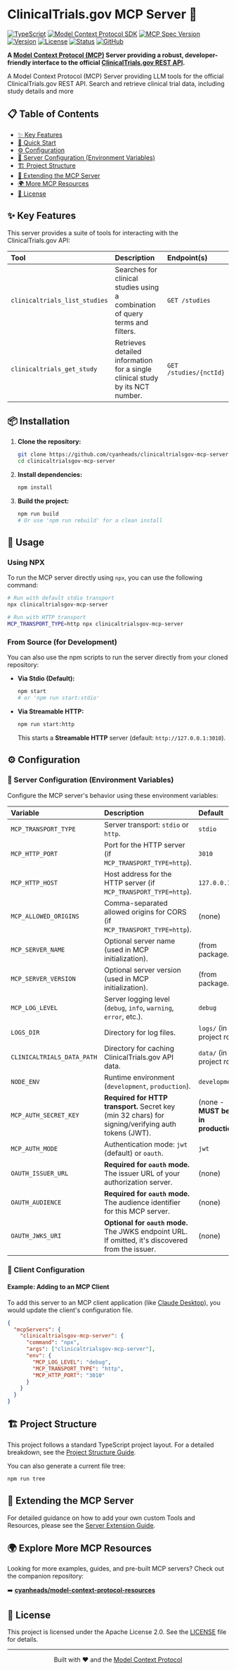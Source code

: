 # ClinicalTrials.gov MCP Server 🏥

[![TypeScript](https://img.shields.io/badge/TypeScript-^5.8.3-blue.svg)](https://www.typescriptlang.org/)
[![Model Context Protocol SDK](https://img.shields.io/badge/MCP%20SDK-^1.12.3-green.svg)](https://github.com/modelcontextprotocol/typescript-sdk)
[![MCP Spec Version](https://img.shields.io/badge/MCP%20Spec-2025--03--26-lightgrey.svg)](https://github.com/modelcontextprotocol/modelcontextprotocol/blob/main/docs/specification/2025-03-26/changelog.mdx)
[![Version](https://img.shields.io/badge/Version-1.0.0-blue.svg)](./CHANGELOG.md)
[![License](https://img.shields.io/badge/License-Apache%202.0-blue.svg)](https://opensource.org/licenses/Apache-2.0)
[![Status](https://img.shields.io/badge/Status-Stable-green.svg)](https://github.com/cyanheads/clinicaltrialsgov-mcp-server/issues)
[![GitHub](https://img.shields.io/github/stars/cyanheads/clinicaltrialsgov-mcp-server?style=social)](https://github.com/cyanheads/clinicaltrialsgov-mcp-server)

**A [Model Context Protocol (MCP)](https://modelcontextprotocol.io/) Server providing a robust, developer-friendly interface to the official [ClinicalTrials.gov REST API](https://clinicaltrials.gov/api/v2/docs).**

A Model Context Protocol (MCP) Server providing LLM tools for the official ClinicalTrials.gov REST API. Search and retrieve clinical trial data, including study details and more

## 📋 Table of Contents

- [✨ Key Features](#-key-features)
- [🏁 Quick Start](#-quick-start)
- [⚙️ Configuration](#️-configuration)
- [🔩 Server Configuration (Environment Variables)](#-server-configuration-environment-variables)
- [🏗️ Project Structure](#️-project-structure)
- [🧩 Extending the MCP Server](#-extending-the-mcp-server)
- [🌍 More MCP Resources](#-explore-more-mcp-resources)
- [📜 License](#-license)

## ✨ Key Features

This server provides a suite of tools for interacting with the ClinicalTrials.gov API:

| Tool                          | Description                                                                   | Endpoint(s)            |
| :---------------------------- | :---------------------------------------------------------------------------- | :--------------------- |
| `clinicaltrials_list_studies` | Searches for clinical studies using a combination of query terms and filters. | `GET /studies`         |
| `clinicaltrials_get_study`    | Retrieves detailed information for a single clinical study by its NCT number. | `GET /studies/{nctId}` |

## 📦 Installation

1.  **Clone the repository:**

    ```bash
    git clone https://github.com/cyanheads/clinicaltrialsgov-mcp-server.git
    cd clinicaltrialsgov-mcp-server
    ```

2.  **Install dependencies:**

    ```bash
    npm install
    ```

3.  **Build the project:**
    ```bash
    npm run build
    # Or use 'npm run rebuild' for a clean install
    ```

## 🚀 Usage

### Using NPX

To run the MCP server directly using `npx`, you can use the following command:

```bash
# Run with default stdio transport
npx clinicaltrialsgov-mcp-server

# Run with HTTP transport
MCP_TRANSPORT_TYPE=http npx clinicaltrialsgov-mcp-server
```

### From Source (for Development)

You can also use the npm scripts to run the server directly from your cloned repository:

- **Via Stdio (Default):**
  ```bash
  npm start
  # or 'npm run start:stdio'
  ```
- **Via Streamable HTTP:**
  ```bash
  npm run start:http
  ```
  This starts a **Streamable HTTP** server (default: `http://127.0.0.1:3010`).

## ⚙️ Configuration

### 🔩 Server Configuration (Environment Variables)

Configure the MCP server's behavior using these environment variables:

| Variable                   | Description                                                                                         | Default                                |
| :------------------------- | :-------------------------------------------------------------------------------------------------- | :------------------------------------- |
| `MCP_TRANSPORT_TYPE`       | Server transport: `stdio` or `http`.                                                                | `stdio`                                |
| `MCP_HTTP_PORT`            | Port for the HTTP server (if `MCP_TRANSPORT_TYPE=http`).                                            | `3010`                                 |
| `MCP_HTTP_HOST`            | Host address for the HTTP server (if `MCP_TRANSPORT_TYPE=http`).                                    | `127.0.0.1`                            |
| `MCP_ALLOWED_ORIGINS`      | Comma-separated allowed origins for CORS (if `MCP_TRANSPORT_TYPE=http`).                            | (none)                                 |
| `MCP_SERVER_NAME`          | Optional server name (used in MCP initialization).                                                  | (from package.json)                    |
| `MCP_SERVER_VERSION`       | Optional server version (used in MCP initialization).                                               | (from package.json)                    |
| `MCP_LOG_LEVEL`            | Server logging level (`debug`, `info`, `warning`, `error`, etc.).                                   | `debug`                                |
| `LOGS_DIR`                 | Directory for log files.                                                                            | `logs/` (in project root)              |
| `CLINICALTRIALS_DATA_PATH` | Directory for caching ClinicalTrials.gov API data.                                                  | `data/` (in project root)              |
| `NODE_ENV`                 | Runtime environment (`development`, `production`).                                                  | `development`                          |
| `MCP_AUTH_SECRET_KEY`      | **Required for HTTP transport.** Secret key (min 32 chars) for signing/verifying auth tokens (JWT). | (none - **MUST be set in production**) |
| `MCP_AUTH_MODE`            | Authentication mode: `jwt` (default) or `oauth`.                                                    | `jwt`                                  |
| `OAUTH_ISSUER_URL`         | **Required for `oauth` mode.** The issuer URL of your authorization server.                         | (none)                                 |
| `OAUTH_AUDIENCE`           | **Required for `oauth` mode.** The audience identifier for this MCP server.                         | (none)                                 |
| `OAUTH_JWKS_URI`           | **Optional for `oauth` mode.** The JWKS endpoint URL. If omitted, it's discovered from the issuer.  | (none)                                 |

### 🔌 Client Configuration

#### Example: Adding to an MCP Client

To add this server to an MCP client application (like [Claude Desktop](https://github.com/cyanheads/claude-desktop)), you would update the client's configuration file.

```json
{
  "mcpServers": {
    "clinicaltrialsgov-mcp-server": {
      "command": "npx",
      "args": ["clinicaltrialsgov-mcp-server"],
      "env": {
        "MCP_LOG_LEVEL": "debug",
        "MCP_TRANSPORT_TYPE": "http",
        "MCP_HTTP_PORT": "3010"
      }
    }
  }
}
```

## 🏗️ Project Structure

This project follows a standard TypeScript project layout. For a detailed breakdown, see the [Project Structure Guide](docs/best-practices.md).

You can also generate a current file tree:

```bash
npm run tree
```

## 🧩 Extending the MCP Server

For detailed guidance on how to add your own custom Tools and Resources, please see the [Server Extension Guide](src/mcp-server/README.md).

## 🌍 Explore More MCP Resources

Looking for more examples, guides, and pre-built MCP servers? Check out the companion repository:

➡️ **[cyanheads/model-context-protocol-resources](https://github.com/cyanheads/model-context-protocol-resources)**

## 📜 License

This project is licensed under the Apache License 2.0. See the [LICENSE](LICENSE) file for details.

---

<div align="center">
Built with ❤️ and the <a href="https://modelcontextprotocol.io/">Model Context Protocol</a>
</div>
